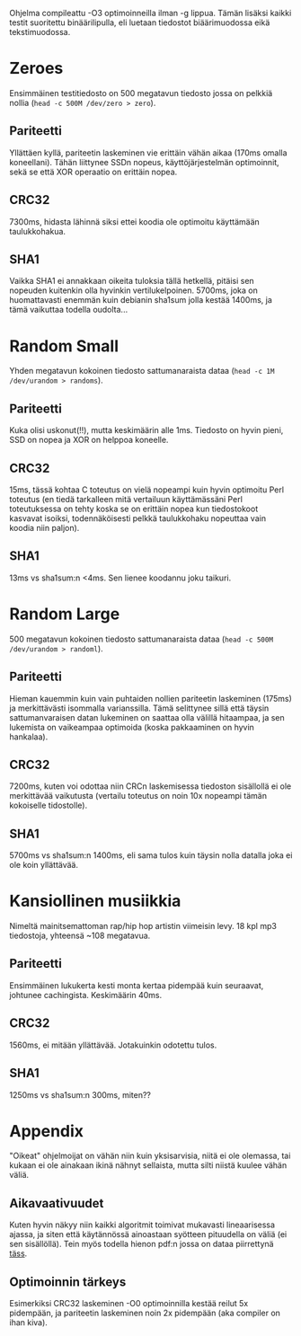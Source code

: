 Ohjelma compileattu -O3 optimoinneilla ilman -g lippua.
Tämän lisäksi kaikki testit suoritettu binäärilipulla, eli luetaan tiedostot biäärimuodossa eikä tekstimuodossa.

# Zeroes
Ensimmäinen testitiedosto on 500 megatavun tiedosto jossa on pelkkiä nollia (`head -c 500M /dev/zero > zero`).

## Pariteetti
Yllättäen kyllä, pariteetin laskeminen vie erittäin vähän aikaa (170ms omalla koneellani). Tähän liittynee SSDn nopeus, käyttöjärjestelmän optimoinnit, sekä se että XOR operaatio on erittäin nopea.

## CRC32
7300ms, hidasta lähinnä siksi ettei koodia ole optimoitu käyttämään taulukkohakua.

## SHA1
Vaikka SHA1 ei annakkaan oikeita tuloksia tällä hetkellä, pitäisi sen nopeuden kuitenkin olla hyvinkin vertilukelpoinen. 5700ms, joka on huomattavasti enemmän kuin debianin sha1sum jolla kestää 1400ms, ja tämä vaikuttaa todella oudolta...

# Random Small
Yhden megatavun kokoinen tiedosto sattumanaraista dataa (`head -c 1M /dev/urandom > randoms`).

## Pariteetti
Kuka olisi uskonut(!!), mutta keskimäärin alle 1ms. Tiedosto on hyvin pieni, SSD on nopea ja XOR on helppoa koneelle.

## CRC32
15ms, tässä kohtaa C toteutus on vielä nopeampi kuin hyvin optimoitu Perl toteutus (en tiedä tarkalleen mitä vertailuun käyttämässäni Perl toteutuksessa on tehty koska se on erittäin nopea kun tiedostokoot kasvavat isoiksi, todennäköisesti pelkkä taulukkohaku nopeuttaa vain koodia niin paljon).

## SHA1
13ms vs sha1sum:n <4ms. Sen lienee koodannu joku taikuri.

# Random Large
500 megatavun kokoinen tiedosto sattumanaraista dataa (`head -c 500M /dev/urandom > randoml`).

## Pariteetti
Hieman kauemmin kuin vain puhtaiden nollien pariteetin laskeminen (175ms) ja merkittävästi isommalla varianssilla. Tämä selittynee sillä että täysin sattumanvaraisen datan lukeminen on saattaa olla välillä hitaampaa, ja sen lukemista on vaikeampaa optimoida (koska pakkaaminen on hyvin hankalaa).

## CRC32
7200ms, kuten voi odottaa niin CRCn laskemisessa tiedoston sisällollä ei ole merkittävää vaikutusta (vertailu toteutus on noin 10x nopeampi tämän kokoiselle tidostolle).

## SHA1
5700ms vs sha1sum:n 1400ms, eli sama tulos kuin täysin nolla datalla joka ei ole koin yllättävää.

# Kansiollinen musiikkia
Nimeltä mainitsemattoman rap/hip hop artistin viimeisin levy. 18 kpl mp3 tiedostoja, yhteensä ~108 megatavua.

## Pariteetti
Ensimmäinen lukukerta kesti monta kertaa pidempää kuin seuraavat, johtunee cachingista. Keskimäärin 40ms.

## CRC32
1560ms, ei mitään yllättävää. Jotakuinkin odotettu tulos.

## SHA1
1250ms vs sha1sum:n 300ms, miten??

# Appendix
"Oikeat" ohjelmoijat on vähän niin kuin yksisarvisia, niitä ei ole olemassa, tai kukaan ei ole ainakaan ikinä nähnyt sellaista, mutta silti niistä kuulee vähän väliä.

## Aikavaativuudet
Kuten hyvin näkyy niin kaikki algoritmit toimivat mukavasti lineaarisessa ajassa, ja siten että käytännössä ainoastaan syötteen pituudella on väliä (ei sen sisällöllä). Tein myös todella hienon pdf:n jossa on dataa piirrettynä [täss](./data_graphs_unicorns.pdf).

## Optimoinnin tärkeys
Esimerkiksi CRC32 laskeminen -O0 optimoinnilla kestää reilut 5x pidempään, ja pariteetin laskeminen noin 2x pidempään (aka compiler on ihan kiva).
